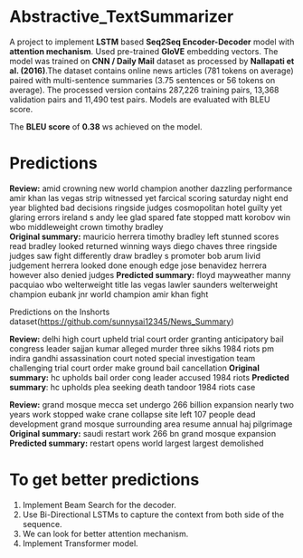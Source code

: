 # Abstractive_TextSummarizer
A project to implement **LSTM** based **Seq2Seq Encoder-Decoder** model with **attention mechanism**.
Used pre-trained **GloVE** embedding vectors.
The model was trained on **CNN / Daily Mail** dataset as processed by **Nallapati et al. (2016)**.The dataset contains online news articles (781 tokens on average) paired with multi-sentence summaries (3.75 sentences or 56 tokens on average). The processed version contains 287,226 training pairs, 13,368 validation pairs and 11,490 test pairs. Models are evaluated with BLEU score.

The **BLEU score** of **0.38** ws achieved on the model.

# Predictions

**Review:** amid crowning new world champion another dazzling performance amir khan las vegas strip witnessed yet farcical scoring saturday night end year blighted bad decisions ringside judges cosmopolitan hotel guilty yet glaring errors ireland s andy lee glad spared fate stopped matt korobov win wbo middleweight crown timothy bradley <br />
**Original summary:** mauricio herrera timothy bradley left stunned scores read bradley looked returned winning ways diego chaves three ringside judges saw fight differently draw bradley s promoter bob arum livid judgement herrera looked done enough edge jose benavidez herrera however also denied judges 
**Predicted summary:**  floyd mayweather manny pacquiao wbo welterweight title las vegas lawler saunders welterweight champion eubank jnr world champion amir khan fight

Predictions on the Inshorts dataset(https://github.com/sunnysai12345/News_Summary)

**Review:** delhi high court upheld trial court order granting anticipatory bail congress leader sajjan kumar alleged murder three sikhs 1984 riots pm indira gandhi assassination court noted special investigation team challenging trial court order make ground bail cancellation 
**Original summary:** hc upholds bail order cong leader accused 1984 riots 
**Predicted summary**:  hc upholds plea seeking death tandoor 1984 riots case

**Review:** grand mosque mecca set undergo 266 billion expansion nearly two years work stopped wake crane collapse site left 107 people dead development grand mosque surrounding area resume annual haj pilgrimage 
**Original summary:** saudi restart work 266 bn grand mosque expansion 
**Predicted summary:**  restart opens world largest largest demolished

# To get better predictions
1. Implement Beam Search for the decoder.
2. Use Bi-Directional LSTMs to capture the context from both side of the sequence. 
3. We can look for better attention mechanism.
4. Implement Transformer model.
